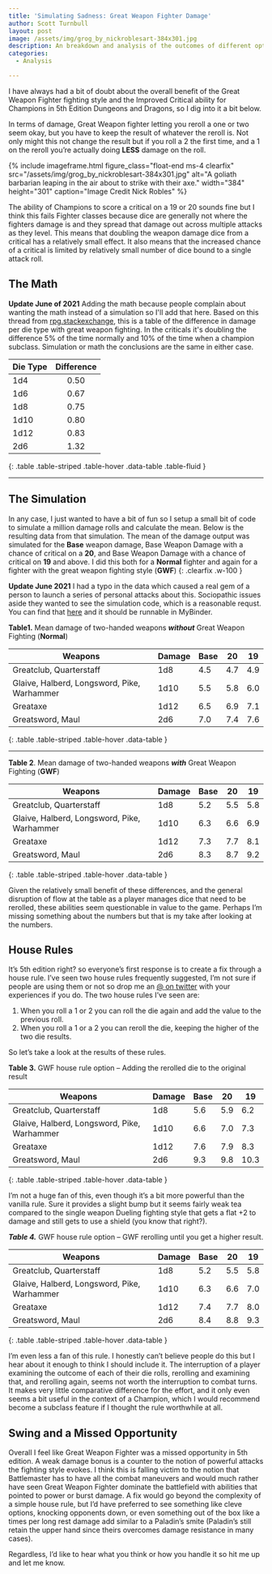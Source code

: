 ```yaml
---
title: 'Simulating Sadness: Great Weapon Fighter Damage'
author: Scott Turnbull
layout: post
image: /assets/img/grog_by_nickroblesart-384x301.jpg
description: An breakdown and analysis of the outcomes of different options related to the Great Weapon Fight feat in 5th edition.
categories:
  - Analysis

---
```

I have always had a bit of doubt about the overall benefit of the Great Weapon Fighter fighting style and the Improved Critical ability for Champions in 5th Edition Dungeons and Dragons, so I dig into it a bit below. 

In terms of damage, Great Weapon fighter letting you reroll a one or two seem okay, but you have to keep the result of whatever the reroll is. Not only might this not change the result but if you roll a 2 the first time, and a 1 on the reroll you&#8217;re actually doing **LESS** damage on the roll. 

{% include imageframe.html
  figure_class="float-end ms-4 clearfix"
  src="/assets/img/grog_by_nickroblesart-384x301.jpg"
  alt="A goliath barbarian leaping in the air about to strike with their axe."
  width="384" height="301"
  caption="Image Credit Nick Robles"
 %}

The ability of Champions to score a critical on a 19 or 20 sounds fine but I think this fails Fighter classes because dice are generally not where the fighters damage is and they spread that damage out across multiple attacks as they level. This means that doubling the weapon damage dice from a critical has a relatively small effect. It also means that the increased chance of a critical is limited by relatively small number of dice bound to a single attack roll.

## The Math

**Update June of 2021** Adding the math because people complain about wanting the math instead of a simulation so I'll add that here.  Based on this thread from [rpg.stackexchange](https://rpg.stackexchange.com/questions/47172/how-much-damage-does-great-weapon-fighting-add-on-average), this is a table of the difference in damage per die type with great weapon fighting.  In the criticals it's doubling the difference 5% of the time normally and 10% of the time when a champion subclass. Simulation or math the conclusions are the same in either case.

|Die Type|Difference|
|--- |:---: |
|1d4|0.50|
|1d6|0.67|
|1d8|0.75|
|1d10|0.80|
|1d12|0.83|
|2d6|1.32|
{: .table .table-striped .table-hover .data-table .table-fluid }

***

## The Simulation

In any case, I just wanted to have a bit of fun so I setup a small bit of code to simulate a million damage rolls and calculate the mean. Below is the resulting data from that simulation. The mean of the damage output was simulated for the **Base** weapon damage, Base Weapon Damage with a chance of critical on a **20**, and Base Weapon Damage with a chance of critical on **19** and above. I did this both for a **Normal** fighter and again for a fighter with the great weapon fighting style (**GWF**)
{: .clearfix .w-100 }

**Update June 2021** I had a typo in the data which caused a real gem of a person to launch a series of personal attacks about this. Sociopathic issues aside they wanted to see the simulation code, which is a reasonable requst.  You can find that [here](https://github.com/Streamweaver/DnDNotebook) and it should be runnable in MyBinder.

**Table1.** Mean damage of two-handed weapons ***without*** Great Weapon Fighting (**Normal**)

|Weapons|Damage|Base|20|19|
|--- |--- |--- |--- |--- |
|Greatclub, Quarterstaff|1d8|4.5|4.7|4.9|
|Glaive, Halberd, Longsword, Pike, Warhammer|1d10|5.5|5.8|6.0|
|Greataxe|1d12|6.5|6.9|7.1|
|Greatsword, Maul|2d6|7.0|7.4|7.6|
{: .table .table-striped .table-hover .data-table }

***

**Table 2**. Mean damage of two-handed weapons ***with*** Great Weapon Fighting (**GWF**)

|Weapons|Damage|Base|20|19|
|--- |--- |--- |--- |--- |
|Greatclub, Quarterstaff|1d8|5.2|5.5|5.8|
|Glaive, Halberd, Longsword, Pike, Warhammer|1d10|6.3|6.6|6.9|
|Greataxe|1d12|7.3|7.7|8.1|
|Greatsword, Maul|2d6|8.3|8.7|9.2|
{: .table .table-striped .table-hover .data-table }

Given the relatively small benefit of these differences, and the general disruption of flow at the table as a player manages dice that need to be rerolled, these abilities seem questionable in value to the game. Perhaps I&#8217;m missing something about the numbers but that is my take after looking at the numbers. 

## House Rules

It&#8217;s 5th edition right? so everyone&#8217;s first response is to create a fix through a house rule. I&#8217;ve seen two house rules frequently suggested, I&#8217;m not sure if people are using them or not so drop me an <a rel="noreferrer noopener" href="https://www.twitter.com/optionalrule" target="_blank">@ on twitter</a> with your experiences if you do. The two house rules I&#8217;ve seen are:

  1. When you roll a 1 or 2 you can roll the die again and add the value to the previous roll. 
  2. When you roll a 1 or a 2 you can reroll the die, keeping the higher of the two die results.

So let&#8217;s take a look at the results of these rules.

**Table 3.** GWF house rule option &#8211; Adding the rerolled die to the original result

|Weapons|Damage|Base|20|19|
|--- |--- |--- |--- |--- |
|Greatclub, Quarterstaff|1d8|5.6|5.9|6.2|
|Glaive, Halberd, Longsword, Pike, Warhammer|1d10|6.6|7.0|7.3|
|Greataxe|1d12|7.6|7.9|8.3|
|Greatsword, Maul|2d6|9.3|9.8|10.3|
{: .table .table-striped .table-hover .data-table }


I&#8217;m not a huge fan of this, even though it&#8217;s a bit more powerful than the vanilla rule. Sure it provides a slight bump but it seems fairly weak tea compared to the single weapon Dueling fighting style that gets a flat +2 to damage and still gets to use a shield (you know that right?). 

***Table 4.*** GWF house rule option &#8211; GWF rerolling until you get a higher result.

|Weapons|Damage|Base|20|19|
|--- |--- |--- |--- |--- |
|Greatclub, Quarterstaff|1d8|5.2|5.5|5.8|
|Glaive, Halberd, Longsword, Pike, Warhammer|1d10|6.3|6.6|7.0|
|Greataxe|1d12|7.4|7.7|8.0|
|Greatsword, Maul|2d6|8.4|8.8|9.3|
{: .table .table-striped .table-hover .data-table }
  
I&#8217;m even less a fan of this rule. I honestly can&#8217;t believe people do this but I hear about it enough to think I should include it. The interruption of a player examining the outcome of each of their die rolls, rerolling and examining that, and rerolling again, seems not worth the interruption to combat turns. It makes very little comparative difference for the effort, and it only even seems a bit useful in the context of a Champion, which I would recommend become a subclass feature if I thought the rule worthwhile at all.

## Swing and a Missed Opportunity

Overall I feel like Great Weapon Fighter was a missed opportunity in 5th edition. A weak damage bonus is a counter to the notion of powerful attacks the fighting style evokes. I think this is falling victim to the notion that Battlemaster has to have all the combat maneuvers and would much rather have seen Great Weapon Fighter dominate the battlefield with abilities that pointed to power or burst damage. A fix would go beyond the complexity of a simple house rule, but I&#8217;d have preferred to see something like cleve options, knocking opponents down, or even something out of the box like a times per long rest damage add similar to a Paladin&#8217;s smite (Paladin&#8217;s still retain the upper hand since theirs overcomes damage resistance in many cases).

Regardless, I&#8217;d like to hear what you think or how you handle it so hit me up and let me know.